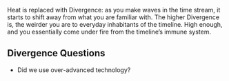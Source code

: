 Heat is replaced with Divergence: as you make waves in the time stream, it starts to shift away from what you are familiar with. The higher Divergence is, the weirder you are to everyday inhabitants of the timeline. High enough, and you essentially come under fire from the timeline’s immune system.

## Divergence Questions

* Did we use over-advanced technology?
